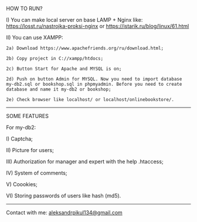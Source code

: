 HOW TO RUN?

I) You can make local server on base LAMP + Nginx like:
    https://losst.ru/nastrojka-proksi-nginx or https://istarik.ru/blog/linux/61.html

II) You can use XAMPP:

    2a) Download https://www.apachefriends.org/ru/download.html;
    
    2b) Copy project in C://xampp/htdocs;
    
    2c) Button Start for Apache and MYSQL is on;
    
    2d) Push on button Admin for MYSQL. Now you need to import database my-db2.sql or bookshop.sql in phpmyadmin. Before you need to create database and name it my-db2 or bookshop;
    
    2e) Check browser like localhost/ or localhost/onlinebookstore/.
   
__________________________________________________________________________________________________________________________________________________________________
SOME FEATURES

For my-db2:

I)   Captcha;

II)  Picture for users;

III) Authorization for manager and expert with the help .htaccess;

IV)  System of comments;

V)   Coookies;

VI)  Storing passwords of users like hash (md5).

__________________________________________________________________________________________________________________________________________________________________
Contact with me: aleksandrpikul134@gmail.com
